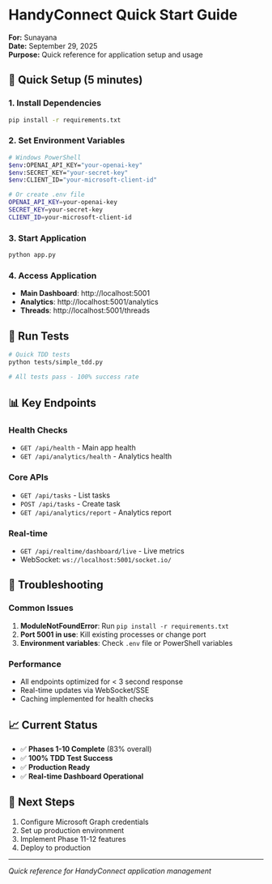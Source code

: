 # HandyConnect Quick Start Guide

**For:** Sunayana  
**Date:** September 29, 2025  
**Purpose:** Quick reference for application setup and usage  

## 🚀 **Quick Setup (5 minutes)**

### **1. Install Dependencies**
```bash
pip install -r requirements.txt
```

### **2. Set Environment Variables**
```bash
# Windows PowerShell
$env:OPENAI_API_KEY="your-openai-key"
$env:SECRET_KEY="your-secret-key"
$env:CLIENT_ID="your-microsoft-client-id"

# Or create .env file
OPENAI_API_KEY=your-openai-key
SECRET_KEY=your-secret-key
CLIENT_ID=your-microsoft-client-id
```

### **3. Start Application**
```bash
python app.py
```

### **4. Access Application**
- **Main Dashboard**: http://localhost:5001
- **Analytics**: http://localhost:5001/analytics
- **Threads**: http://localhost:5001/threads

## 🧪 **Run Tests**
```bash
# Quick TDD tests
python tests/simple_tdd.py

# All tests pass - 100% success rate
```

## 📊 **Key Endpoints**

### **Health Checks**
- `GET /api/health` - Main app health
- `GET /api/analytics/health` - Analytics health

### **Core APIs**
- `GET /api/tasks` - List tasks
- `POST /api/tasks` - Create task
- `GET /api/analytics/report` - Analytics report

### **Real-time**
- `GET /api/realtime/dashboard/live` - Live metrics
- WebSocket: `ws://localhost:5001/socket.io/`

## 🔧 **Troubleshooting**

### **Common Issues**
1. **ModuleNotFoundError**: Run `pip install -r requirements.txt`
2. **Port 5001 in use**: Kill existing processes or change port
3. **Environment variables**: Check `.env` file or PowerShell variables

### **Performance**
- All endpoints optimized for < 3 second response
- Real-time updates via WebSocket/SSE
- Caching implemented for health checks

## 📈 **Current Status**
- ✅ **Phases 1-10 Complete** (83% overall)
- ✅ **100% TDD Test Success**
- ✅ **Production Ready**
- ✅ **Real-time Dashboard Operational**

## 🎯 **Next Steps**
1. Configure Microsoft Graph credentials
2. Set up production environment
3. Implement Phase 11-12 features
4. Deploy to production

---
*Quick reference for HandyConnect application management*
